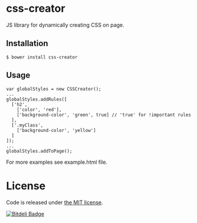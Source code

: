 css-creator
===========

JS library for dynamically creating CSS on page.

## Installation

```
$ bower install css-creator
```

## Usage

```
var globalStyles = new CSSCreator();
...
globalStyles.addRules([
  ['h2',
    ['color', 'red'],
    ['background-color', 'green', true] // 'true' for !important rules 
  ], 
  ['.myClass', 
    ['background-color', 'yellow']
  ]
]);
...
globalStyles.addToPage();
```

For more examples see example.html file.

# License

Code is released under [the MIT license](LICENSE).


[![Bitdeli Badge](https://d2weczhvl823v0.cloudfront.net/Semigradsky/css-creator/trend.png)](https://bitdeli.com/free "Bitdeli Badge")
